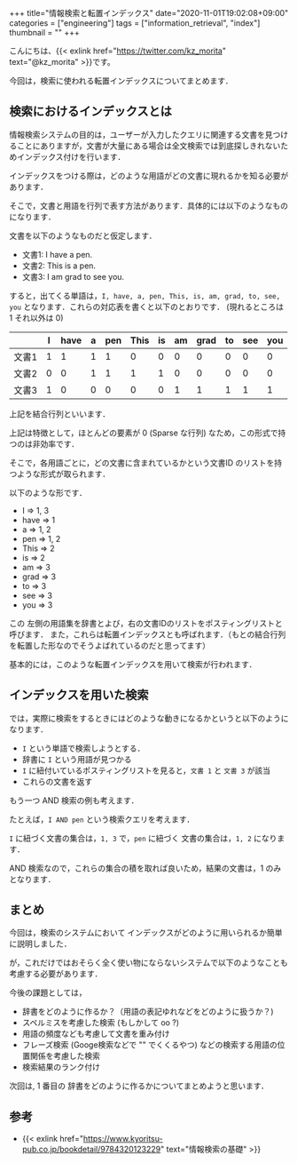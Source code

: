 +++
title="情報検索と転置インデックス"
date="2020-11-01T19:02:08+09:00"
categories = ["engineering"]
tags = ["information_retrieval", "index"]
thumbnail = ""
+++

こんにちは、{{< exlink href="https://twitter.com/kz_morita" text="@kz_morita" >}}です。

今回は，検索に使われる転置インデックスについてまとめます．

## 検索におけるインデックスとは

情報検索システムの目的は，ユーザーが入力したクエリに関連する文書を見つけることにありますが，文書が大量にある場合は全文検索では到底探しきれないためインデックス付けを行います．

インデックスをつける際は，どのような用語がどの文書に現れるかを知る必要があります．

そこで，文書と用語を行列で表す方法があります．具体的には以下のようなものになります．

文書を以下のようなものだと仮定します．

* 文書1: I have a pen.
* 文書2: This is a pen.
* 文書3: I am grad to see you.

すると，出てくる単語は，`I, have, a, pen, This, is, am, grad, to, see, you` となります．これらの対応表を書くと以下のとおりです．
(現れるところは 1 それ以外は 0)

|  | I | have | a | pen | This | is | am | grad | to | see | you
|-----|-----|-----|-----|-----|-----|-----|-----|-----|-----|-----|-----|
| 文書1 | 1 | 1 | 1 | 1 | 0 | 0 | 0 | 0 | 0 | 0 | 0 | 0 |
| 文書2 | 0 | 0 | 1 | 1 | 1 | 1 | 0 | 0 | 0 | 0 | 0 | 0 |
| 文書3 | 1 | 0 | 0 | 0 | 0 | 0 | 1 | 1 | 1 | 1 | 1 | 1 |

上記を結合行列といいます．

上記は特徴として，ほとんどの要素が 0 (Sparse な行列) なため，この形式で持つのは非効率です．

そこで，各用語ごとに，どの文書に含まれているかという文書ID のリストを持つような形式が取られます．

以下のような形です．

* I => 1, 3
* have => 1
* a => 1, 2
* pen => 1, 2
* This => 2
* is => 2
* am => 3
* grad => 3
* to => 3
* see => 3
* you => 3

この 左側の用語集を辞書とよび，右の文書IDのリストをポスティングリストと呼びます．
また，これらは転置インデックスとも呼ばれます．（もとの結合行列を転置した形なのでそうよばれているのだと思ってます）

基本的には，このような転置インデックスを用いて検索が行われます．

## インデックスを用いた検索

では，実際に検索をするときにはどのような動きになるかというと以下のようになります．

* `I` という単語で検索しようとする．
* 辞書に `I` という用語が見つかる
* `I` に紐付いているポスティングリストを見ると，`文書 1` と `文書 3` が該当
* これらの文書を返す


もう一つ AND 検索の例も考えます．

たとえば，`I AND pen` という検索クエリを考えます．

`I` に紐づく文書の集合は，`1, 3` で，`pen` に紐づく 文書の集合は，`1, 2` になります．

AND 検索なので，これらの集合の積を取れば良いため，結果の文書は，1 のみとなります．


## まとめ

今回は，検索のシステムにおいて インデックスがどのように用いられるか簡単に説明しました．

が，これだけではおそらく全く使い物にならないシステムで以下のようなことも考慮する必要があります．

今後の課題としては，

- 辞書をどのように作るか？（用語の表記ゆれなどをどのように扱うか？)
- スペルミスを考慮した検索 (もしかして oo ?)
- 用語の頻度なども考慮して文書を重み付け
- フレーズ検索 (Googe検索などで "" でくくるやつ) などの検索する用語の位置関係を考慮した検索
- 検索結果のランク付け

次回は, 1 番目の 辞書をどのように作るかについてまとめようと思います．

## 参考

* {{< exlink href="https://www.kyoritsu-pub.co.jp/bookdetail/9784320123229" text="情報検索の基礎" >}}


